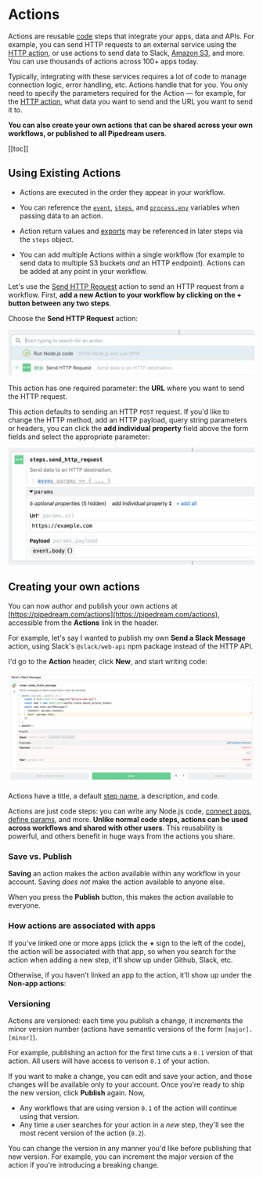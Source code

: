 # Actions

Actions are reusable [code](/workflows/steps/code/) steps that integrate your apps, data and APIs. For example, you can send HTTP requests to an external service using the [HTTP action](/destinations/http/), or use actions to send data to Slack, [Amazon S3](/destinations/s3/), and more. You can use thousands of actions across 100+ apps today.

Typically, integrating with these services requires a lot of code to manage connection logic, error handling, etc. Actions handle that for you. You only need to specify the parameters required for the Action — for example, for the [HTTP action](/destinations/http/), what data you want to send and the URL you want to send it to.

**You can also create your own actions that can be shared across your own workflows, or published to all Pipedream users**.

[[toc]]

## Using Existing Actions

- Actions are executed in the order they appear in your workflow.

- You can reference the [`event`](/workflows/events/), [`steps`](/workflows/steps/#step-exports), and [`process.env`](/environment-variables/#referencing-environment-variables-in-code) variables when passing data to an action.

- Action return values and [exports](/workflows/steps/#step-exports) may be referenced in later steps via the `steps` object.

- You can add multiple Actions within a single workflow (for example to send data to multiple S3 buckets _and_ an HTTP endpoint). Actions can be added at any point in your workflow.

Let's use the [Send HTTP Request](/destinations/http/) action to send an HTTP request from a workflow. First, **add a new Action to your workflow by clicking on the + button between any two steps**.

Choose the **Send HTTP Request** action:

<div>
<img alt="Send HTTP request action" width="600" src="./images/send-http-request.png">
</div>

This action has one required parameter: the **URL** where you want to send the HTTP request.

This action defaults to sending an HTTP `POST` request. If you'd like to change the HTTP method, add an HTTP payload, query string parameters or headers, you can click the **add individual property** field above the form fields and select the appropriate parameter:

<div>
<img alt="Adding optional params" width="600" src="./images/http-example.png">
</div>

## Creating your own actions

You can now author and publish your own actions at [https://pipedream.com/actions](https://pipedream.com/actions), accessible from the **Actions** link in the header.

For example, let's say I wanted to publish my own **Send a Slack Message** action, using Slack's `@slack/web-api` npm package instead of the HTTP API.

I'd go to the **Action** header, click **New**, and start writing code:

<div>
<img alt="Send a Slack message" src="./images/send-slack-message.png">
</div>

Actions have a title, a default [step name](/workflows/steps/#step-names), a description, and code.

Actions are just code steps: you can write any Node.js code, [connect apps](https://docs.pipedream.com/connected-accounts/#connecting-accounts), [define params](https://docs.pipedream.com/workflows/steps/#passing-data-to-steps-step-parameters), and more. **Unlike normal code steps, actions can be used across workflows and shared with other users**. This reusability is powerful, and others benefit in huge ways from the actions you share.

### Save vs. Publish

**Saving** an action makes the action available within any workflow in your account. Saving _does not_ make the action available to anyone else.

When you press the **Publish** button, this makes the action available to everyone.

### How actions are associated with apps

If you've linked one or more apps (click the **+** sign to the left of the code), the action will be associated with that app, so when you search for the action when adding a new step, it'll show up under Github, Slack, etc.

Otherwise, if you haven't linked an app to the action, it'll show up under the **Non-app actions**:

### Versioning

Actions are versioned: each time you publish a change, it increments the minor version number (actions have semantic versions of the form `[major].[minor]`).

For example, publishing an action for the first time cuts a `0.1` version of that action. All users will have access to verison `0.1` of your action.

If you want to make a change, you can edit and save your action, and those changes will be available only to your account. Once you're ready to ship the new version, click **Publish** again. Now,

- Any workflows that are using version `0.1` of the action will continue using that version.
- Any time a user searches for your action in a _new_ step, they'll see the most recent version of the action (`0.2`).

You can change the version in any manner you'd like before publishing that new version. For example, you can increment the major version of the action if you're introducing a breaking change.

<Footer />
